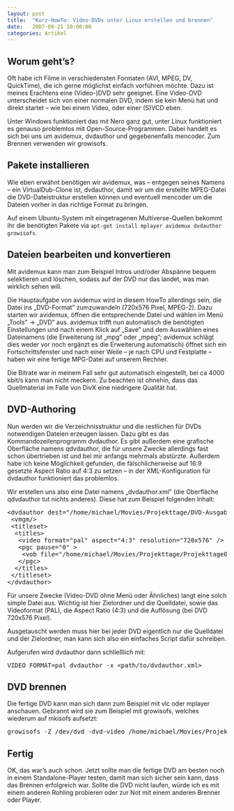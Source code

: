 ```yaml
---
layout: post
title:  "Kurz-HowTo: Video-DVDs unter Linux erstellen und brennen"
date:   2007-08-21 10:00:00
categories: Artikel
---
```



<h2>Worum geht’s?</h2>

<p>
Oft habe ich Filme in verschiedensten Formaten (AVI, MPEG, DV, QuickTime), die
ich gerne möglichst einfach vorführen möchte. Dazu ist meines Erachtens eine
(Video-)DVD sehr geeignet. Eine Video-DVD unterscheidet sich von einer normalen
DVD, indem sie kein Menü hat und direkt startet – wie bei einem Video, oder
einer (S)VCD eben.
</p>

<p>
Unter Windows funktioniert das mit Nero ganz gut, unter Linux funktioniert es
genauso problemlos mit Open-Source-Programmen. Dabei handelt es sich bei uns um
avidemux, dvdauthor und gegebenenfalls mencoder. Zum Brennen verwenden wir
growisofs.
</p>

<h2>Pakete installieren</h2>

<p>
Wie eben erwähnt benötigen wir avidemux, was – entgegen seines Namens – ein
VirtualDub-Clone ist, dvdauthor, damit wir um die erstellte MPEG-Datei die
DVD-Dateistruktur erstellen können und eventuell mencoder um die Dateien vorher
in das richtige Format zu bringen.
</p>

<p>
Auf einem Ubuntu-System mit eingetragenen Multiverse-Quellen bekommt ihr die
benötigten Pakete via <code>apt-get install mplayer avidemux dvdauthor growisofs</code>.
</p>

<h2>Dateien bearbeiten und konvertieren</h2>

<p>
Mit avidemux kann man zum Beispiel Intros und/oder Abspänne bequem selektieren
und löschen, sodass auf der DVD nur das landet, was man wirklich sehen will.
</p>

<p>
Die Hauptaufgabe von avidemux wird in diesem HowTo allerdings sein, die Datei
ins „DVD-Format” zumzuwandeln (720x576 Pixel, MPEG-2). Dazu starten wir
avidemux, öffnen die entsprechende Datei und wählen im Menü „Tools” -> „DVD”
aus. avidemux trifft nun automatisch die benötigten Einstellungen und nach
einem Klick auf „Save” und dem Auswählen eines Dateinamens (die Erweiterung ist
„mpg” oder „mpeg”; avidemux schlägt dies weder vor noch ergänzt es die
Erweiterung automatisch) öffnet sich ein Fortschrittsfenster und nach einer
Weile – je nach CPU und Festplatte – haben wir eine fertige MPG-Datei auf
unserem Rechner.
</p>

<p>
Die Bitrate war in meinem Fall sehr gut automatisch eingestellt, bei ca 4000
kbit/s kann man nicht meckern. Zu beachten ist ohnehin, dass das Quellmaterial
im Falle von DivX eine niedrigere Qualität hat.
</p>

<h2>DVD-Authoring</h2>

<p>
Nun werden wir die Verzeichnisstruktur und die restlichen für DVDs notwendigen
Dateien erzeugen lassen. Dazu gibt es das Kommandozeilenprogramm dvdauthor. Es
gibt außerdem eine grafische Oberfläche namens qdvdauthor, die für unsere
Zwecke allerdings fast schon übertrieben ist und bei mir anfangs mehrmals
abstürzte. Außerdem habe ich keine Möglichkeit gefunden, die fälschlicherweise
auf 16:9 gesetzte Aspect Ratio auf 4:3 zu setzen – in der XML-Konfiguration für
dvdauthor funktioniert das problemlos.
</p>

<p>
Wir erstellen uns also eine Datei namens „dvdauthor.xml” (die Oberfläche
qdvdauthor tut nichts anderes). Diese hat zum Beispiel folgenden Inhalt:
</p>

<pre>
&lt;dvdauthor dest="/home/michael/Movies/Projekttage/DVD-Ausgabe"&gt;
 &lt;vmgm/&gt;
 &lt;titleset&gt;
  &lt;titles&gt;
   &lt;video format="pal" aspect="4:3" resolution="720x576" /&gt;
   &lt;pgc pause="0" &gt;
    &lt;vob file="/home/michael/Movies/Projekttage/Projekttage06.mpeg" pause="0" /&gt;
   &lt;/pgc&gt;
  &lt;/titles&gt;
 &lt;/titleset&gt;
&lt;/dvdauthor&gt;
</pre>

<p>
Für unsere Zwecke (Video-DVD ohne Menü oder Ähnliches) langt eine solch simple
Datei aus. Wichtig ist hier Zielordner und die Quelldatei, sowie das
Videoformat (PAL), die Aspect Ratio (4:3) und die Auflösung (bei DVD 720x576
Pixel).
</p>

<p>
Ausgetauscht werden muss hier bei jeder DVD eigentlich nur die Quelldatei und
der Zielordner, man kann sich also ein einfaches Script dafür schreiben.
</p>

<p>
Aufgerufen wird dvdauthor dann schließlich mit:
</p>
<pre>
VIDEO_FORMAT=pal dvdauthor -x &lt;path/to/dvdauthor.xml&gt;
</pre>

<h2>DVD brennen</h2>

<p>
Die fertige DVD kann man sich dann zum Beispiel mit vlc oder mplayer anschauen.
Gebrannt wird sie zum Beispiel mit growisofs, welches wiederum auf mkisofs
aufsetzt:
</p>

<pre>
growisofs -Z /dev/dvd -dvd-video /home/michael/Movies/Projekttage/DVD-Ausgabe
</pre>

<h2>Fertig</h2>

<p>
OK, das war’s auch schon. Jetzt sollte man die fertige DVD am besten noch in
einem Standalone-Player testen, damit man sich sicher sein kann, dass das
Brennen erfolgreich war. Sollte die DVD nicht laufen, würde ich es mit einem
anderen Rohling probieren oder zur Not mit einem anderen Brenner oder Player.
</p>
